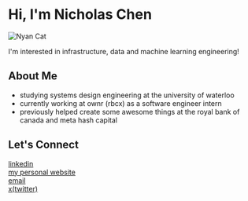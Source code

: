 # Hi, I'm Nicholas Chen  
![Nyan Cat](https://www.icegif.com/wp-content/uploads/2024/09/nyan-cat-icegif-10.gif)


I'm interested in infrastructure, data and machine learning engineering!

## About Me  
- studying systems design engineering at the university of waterloo
- currently working at ownr (rbcx) as a software engineer intern
- previously helped create some awesome things at the royal bank of canada and meta hash capital

## Let's Connect  

[linkedin](https://www.linkedin.com/in/nicholas-chen-85886726a/)  
[my personal website](https://nicholas-personal-website-eta.vercel.app)  
[email](mailto:nicholas.chen243@gmail.com)  
[x(twitter)](https://x.com/nicholaschen__)
